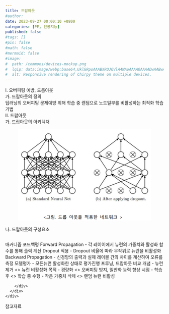 ```yaml
---
title: 드랍아웃
#author: 
date: 2023-09-27 00:00:10 +0800
categories: [PE, 인공지능]
published: false
#tags: []
#pin: false
#math: false
#mermaid: false
#image:
#  path: /commons/devices-mockup.png
#  lqip: data:image/webp;base64,UklGRpoAAABXRUJQVlA4WAoAAAAQAAAADwAABwAAQUxQSDIAAAARL0AmbZurmr57yyIiqE8oiG0bejIYEQTgqiDA9vqnsUSI6H+oAERp2HZ65qP/VIAWAFZQOCBCAAAA8AEAnQEqEAAIAAVAfCWkAALp8sF8rgRgAP7o9FDvMCkMde9PK7euH5M1m6VWoDXf2FkP3BqV0ZYbO6NA/VFIAAAA
#  alt: Responsive rendering of Chirpy theme on multiple devices.
---
```


<div class="post-wrap">
  <div class="para">
    <div class="para-title">
      I. 오버피팅 예방, 드롭아웃
    </div>
    <div class="para-cntnt">
      <div class="para">
        <div class="para-title">
          가. 드랍아웃의 정의
        </div>
        <div class="para-cntnt">
            딥러닝의 오버피팅 문제예방 위해 학습 중 랜덤으로 노드일부를 비활성하는 최적화 학습기법
        </div>
      </div>
    </div>
  </div>
  
  <div class="para">
    <div class="para-title">
      II. 드랍아웃
    </div>
    <div class="para-cntnt">
      <div class="para">
        <div class="para-title">
          가. 드랍아웃의 아키텍처
        </div>
        <div class="para-cntnt">
          <figure class="post-figure">
            <img src="/assets/img/posts/드랍아웃.png" alt="드랍아웃">
<!--            <figcaption>Source: Unveiling the Metaverse: Exploring Emerging Trends, Multifaceted Perspectives, and Future Challenges</figcaption>-->
          </figure>
        </div>
      </div>
      <div class="para">
        <div class="para-title">
          나. 드랍아웃의 구성요소
        </div>
        <div class="para-cntnt">
          <table class="post-table">
          </table>
          매커니즘 포드백평
  Forward Propagation - 각 레이어에서 뉴런의 가중치와 활성화 함수를 통해 출력 계산
  Dropout 적용 - Dropout 비율에 따라 무작위로 뉴런을 비활성화
  Backward Propagation - 신경망의 출력과 실제 레이블 간의 차이를 계산하여 오류를 측정
  모델평가 - 모든뉴런 활성화한 상태로 평가진행
프루닝, 드랍아웃 비교
  개념 - 뉴런 제거 &lt;&gt; 뉴런 비활성화
  목적 - 경량화 &lt;&gt; 오버피팅 방지, 일반화 능력 향상
  시점 - 학습 후 &lt;&gt; 학습 중
  수행 - 작은 가중치 삭제 &lt;&gt; 랜덤 뉴런 비활성

        </div>
      </div>
    </div>
  </div>

  <div class="refr-wrap">
    <div class="refr-title">
        참고자료
    </div>
    <ol class="refr-list">
    <!--    <li>(나현식, 최대선) <a target="_blank" href="https://scienceon.kisti.re.kr/commons/util/originalView.do?cn=JAKO202225948430499&oCn=JAKO202225948430499&dbt=JAKO&journal=NJOU00291864">메타버스 보안 위협 요소 및 대응 방안 검토</a></li>-->
    <!--    <li>(M. Uddin, S. Manickam, H. Ullah, M. Obaidat and A. Dandoush) <a target="_blank" href="https://ieeexplore.ieee.org/abstract/document/10138386">Unveiling the Metaverse: Exploring Emerging Trends, Multifaceted Perspectives, and Future Challenges</a></li>-->
    </ol>
  </div>
</div>
